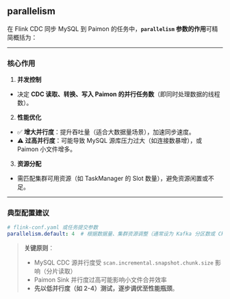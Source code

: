 ## parallelism

在 Flink CDC 同步 MySQL 到 Paimon 的任务中，**`parallelism` 参数的作用**可精简概括为：

---

### **核心作用**
1. **并发控制**
  - 决定 **CDC 读取、转换、写入 Paimon 的并行任务数**（即同时处理数据的线程数）。

2. **性能优化**
  - ✅ **增大并行度**：提升吞吐量（适合大数据量场景），加速同步速度。
  - ⚠️ **过高并行度**：可能导致 MySQL 源库压力过大（如连接数暴增），或 Paimon 小文件增多。

3. **资源分配**
  - 需匹配集群可用资源（如 TaskManager 的 Slot 数量），避免资源闲置或不足。

---

### **典型配置建议**
```yaml
# flink-conf.yaml 或任务提交参数
parallelism.default: 4  # 根据数据量、集群资源调整（通常设为 Kafka 分区数或 CPU 核数的倍数）
```

> **关键原则**：
> - MySQL CDC 源并行度受 `scan.incremental.snapshot.chunk.size` 影响（分片读取）
> - Paimon Sink 并行度过高可能影响小文件合并效率
> - **先以低并行度（如 2-4）测试，逐步调优至性能瓶颈**。